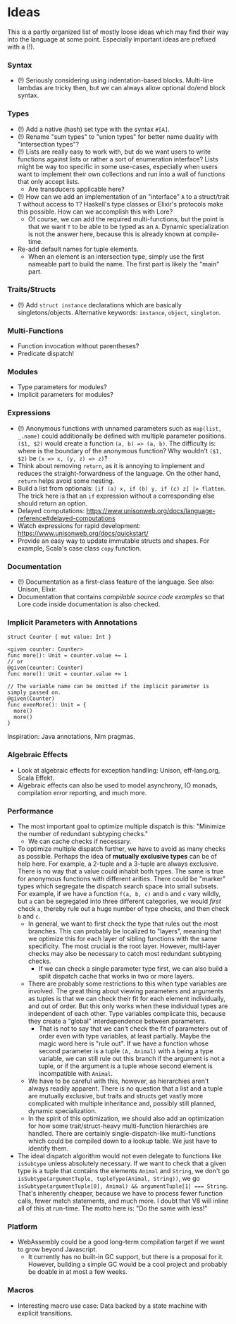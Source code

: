 # Ideas

This is a partly organized list of mostly loose ideas which may find their way into the language at some point. Especially important ideas are prefixed with a (!).



### Syntax

- (!) Seriously considering using indentation-based blocks. Multi-line lambdas are tricky then, but we can always allow optional do/end block syntax.



### Types

- (!) Add a native (hash) set type with the syntax `#[A]`.
- (!) Rename "sum types" to "union types" for better name duality with "intersection types"?
- (!) Lists are really easy to work with, but do we want users to write functions against lists or rather a sort of enumeration interface? Lists might be way too specific in some use-cases, especially when users want to implement their own collections and run into a wall of functions that only accept lists.
  - Are transducers applicable here?
- (!) How can we add an implementation of an "interface" `A` to a struct/trait `T` without access to `T`? Haskell's type classes or Elixir's protocols make this possible. How can we accomplish this with Lore?
  - Of course, we can add the required multi-functions, but the point is that we want `T` to be able to be typed as an `A`. Dynamic specialization is not the answer here, because this is already known at compile-time.
- Re-add default names for tuple elements.
  - When an element is an intersection type, simply use the first nameable part to build the name. The first part is likely the "main" part.



### Traits/Structs

- (!) Add `struct instance` declarations which are basically singletons/objects. Alternative keywords: `instance`, `object`, `singleton`.



### Multi-Functions

- Function invocation without parentheses?
- Predicate dispatch!



### Modules

- Type parameters for modules?
- Implicit parameters for modules?



### Expressions

- (!) Anonymous functions with unnamed parameters such as `map(list, _.name)` could additionally be defined with multiple parameter positions. `($1, $2)` would create a function `(a, b) => (a, b)`. The difficulty is: where is the boundary of the anonymous function? Why wouldn't `($1, $2)` be `(x => x, (y, z) => z)`?
- Think about removing `return`, as it is annoying to implement and reduces the straight-forwardness of the language. On the other hand, `return` helps avoid some nesting.
- Build a list from optionals: `[if (a) x, if (b) y, if (c) z] |> flatten`. The trick here is that an `if` expression without a corresponding else should return an option.
- Delayed computations: https://www.unisonweb.org/docs/language-reference#delayed-computations
- Watch expressions for rapid development: https://www.unisonweb.org/docs/quickstart/
- Provide an easy way to update immutable structs and shapes. For example, Scala's case class `copy` function.



### Documentation

- (!) Documentation as a first-class feature of the language. See also: Unison, Elixir.
- Documentation that contains *compilable source code examples* so that Lore code inside documentation is also checked.



### Implicit Parameters with Annotations

```
struct Counter { mut value: Int }

<given counter: Counter>
func more(): Unit = counter.value += 1
// or
@given(counter: Counter)
func more(): Unit = counter.value += 1

// The variable name can be omitted if the implicit parameter is simply passed on.
@given(Counter)
func evenMore(): Unit = {
  more()
  more()
}
```

Inspiration: Java annotations, Nim pragmas.



### Algebraic Effects

- Look at algebraic effects for exception handling: Unison, eff-lang.org, Scala Effekt.
- Algebraic effects can also be used to model asynchrony, IO monads, compilation error reporting, and much more.



### Performance

- The most important goal to optimize multiple dispatch is this: "Minimize the number of redundant subtyping checks."
  - We can cache checks if necessary.
- To optimize multiple dispatch further, we have to avoid as many checks as possible. Perhaps the idea of **mutually exclusive types** can be of help here. For example, a 2-tuple and a 3-tuple are always exclusive. There is no way that a value could inhabit both types. The same is true for anonymous functions with different arities. There could be "marker" types which segregate the dispatch search space into small subsets. For example, if we have a function `f(a, b, c)` and `b` and `c` vary wildly, but `a` can be segregated into three different categories, we would *first* check `a`, thereby rule out a huge number of type checks, and then check `b` and `c`.
  - In general, we want to first check the type that rules out the most branches. This can probably be localized to "layers", meaning that we optimize this for each layer of sibling functions with the same specificity. The most crucial is the root layer. However, multi-layer checks may also be necessary to catch most redundant subtyping checks.
    - If we can check a single parameter type first, we can also build a split dispatch cache that works in two or more layers.
  - There are probably some restrictions to this when type variables are involved. The great thing about viewing parameters and arguments as tuples is that we can check their fit for each element individually, and out of order. But this only works when these individual types are independent of each other. Type variables complicate this, because they create a "global" interdependence between parameters.
    - That is not to say that we can't check the fit of parameters out of order even with type variables, at least partially. Maybe the magic word here is "rule out". If we have a function whose second parameter is a tuple `(A, Animal)` with `A` being a type variable, we can still rule out this branch if the argument is not a tuple, or if the argument is a tuple whose second element is incompatible with `Animal`.
  - We have to be careful with this, however, as hierarchies aren't always readily apparent. There is no question that a list and a tuple are mutually exclusive, but traits and structs get vastly more complicated with multiple inheritance and, possibly still planned, dynamic specialization.
  - In the spirit of this optimization, we should also add an optimization for how some trait/struct-heavy multi-function hierarchies are handled. There are certainly single-dispatch-like multi-functions which could be compiled down to a lookup table. We just have to identify them.
- The ideal dispatch algorithm would not even delegate to functions like `isSubtype` unless absolutely necessary. If we want to check that a given type is a tuple that contains the elements `Animal` and `String`, we don't go `isSubtype(argumentTuple, tupleType(Animal, String))`, we go `isSubtype(argumentTuple[0], Animal) && argumentTuple[1] === String`. That's inherently cheaper, because we have to process fewer function calls, fewer match statements, and much more. I doubt that V8 will inline all of this at run-time. The motto here is: "Do the same with less!"



### Platform

- WebAssembly could be a good long-term compilation target if we want to grow beyond Javascript.
  - It currently has no built-in GC support, but there is a proposal for it. However, building a simple GC would be a cool project and probably be doable in at most a few weeks.



### Macros

- Interesting macro use case: Data backed by a state machine with explicit transitions.

